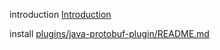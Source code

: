 

introduction [Introduction](/README.md)

install      [plugins/java-protobuf-plugin/README.md](/plugins/java-protobuf-plugin/README.md)





